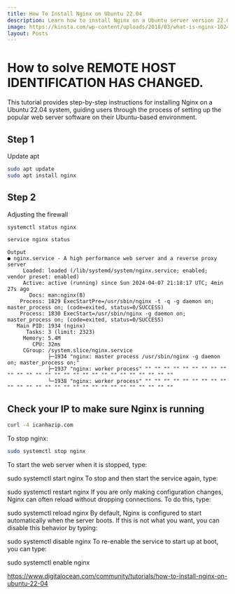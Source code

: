 ```yaml
---
title: How To Install Nginx on Ubuntu 22.04
description: Learn how to install Nginx on a Ubuntu server version 22.04 step by step.
image: https://kinsta.com/wp-content/uploads/2018/03/what-is-nginx-1024x512.png
layout: Posts
---
```

# How to solve REMOTE HOST IDENTIFICATION HAS CHANGED.
This tutorial provides step-by-step instructions for installing Nginx on a Ubuntu 22.04 system, guiding users through the process of setting up the popular web server software on their Ubuntu-based environment.

## Step 1
Update apt
```bash
sudo apt update
sudo apt install nginx
```

## Step 2
Adjusting the firewall
```bash
systemctl status nginx
```
```bash
service nginx status
```
```text
Output
● nginx.service - A high performance web server and a reverse proxy server
     Loaded: loaded (/lib/systemd/system/nginx.service; enabled; vendor preset: enabled)
     Active: active (running) since Sun 2024-04-07 21:18:17 UTC; 4min 27s ago
       Docs: man:nginx(8)
    Process: 1829 ExecStartPre=/usr/sbin/nginx -t -q -g daemon on; master_process on; (code=exited, status=0/SUCCESS)
    Process: 1830 ExecStart=/usr/sbin/nginx -g daemon on; master_process on; (code=exited, status=0/SUCCESS)
   Main PID: 1934 (nginx)
      Tasks: 3 (limit: 2323)
     Memory: 5.4M
        CPU: 32ms
     CGroup: /system.slice/nginx.service
             ├─1934 "nginx: master process /usr/sbin/nginx -g daemon on; master_process on;"
             ├─1937 "nginx: worker process" "" "" "" "" "" "" "" "" "" "" "" "" "" "" "" "" "" "" "" "" "" "" "" "" "" "" ""
             └─1938 "nginx: worker process" "" "" "" "" "" "" "" "" "" "" "" "" "" "" "" "" "" "" "" "" "" "" "" "" "" "" ""
```

## Check your IP to make sure Nginx is running
```bash
curl -4 icanhazip.com
```

To stop nginx:
```bash
sudo systemctl stop nginx
```

To start the web server when it is stopped, type:

sudo systemctl start nginx
To stop and then start the service again, type:

sudo systemctl restart nginx
If you are only making configuration changes, Nginx can often reload without dropping connections. To do this, type:

sudo systemctl reload nginx
By default, Nginx is configured to start automatically when the server boots. If this is not what you want, you can disable this behavior by typing:

sudo systemctl disable nginx
To re-enable the service to start up at boot, you can type:

sudo systemctl enable nginx

https://www.digitalocean.com/community/tutorials/how-to-install-nginx-on-ubuntu-22-04 